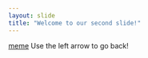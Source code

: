 ```yaml
---
layout: slide
title: "Welcome to our second slide!"
---
```

[meme](https://www.mathpapa.com/equation-solver/?q=4x+2%3D2x+12)
Use the left arrow to go back!
